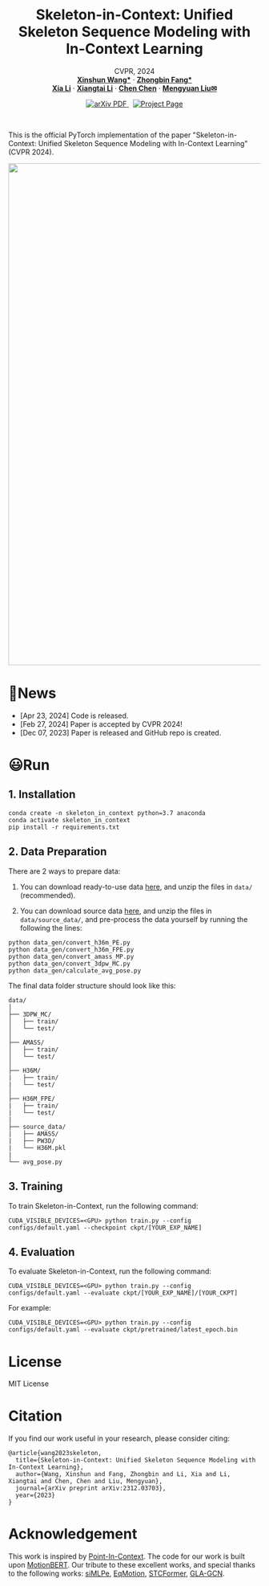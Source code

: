 <p align="center">
  <h1 align="center">Skeleton-in-Context: Unified Skeleton Sequence Modeling with In-Context Learning</h1>
  <p align="center">
    CVPR, 2024
    <br />
    <a href="https://github.com/BradleyWang0416/"><strong>Xinshun Wang*</strong></a>
    ·
    <a href="https://github.com/fanglaosi/"><strong>Zhongbin Fang*</strong></a>
    <br />
    <a href="https://xialipku.github.io/"><strong>Xia Li</strong></a>
    ·
    <a href="https://lxtgh.github.io/"><strong>Xiangtai Li</strong></a>
    ·
    <a href="https://www.crcv.ucf.edu/chenchen/"><strong>Chen Chen</strong></a>
    ·
    <a href="https://www.ece.pku.edu.cn/info/1046/2596.htm"><strong>Mengyuan Liu✉</strong></a>
  </p>

  <p align="center">
    <a href='https://arxiv.org/abs/2306.08659'>
      <img src='https://img.shields.io/badge/Paper-PDF-green?style=flat&logo=arXiv&logoColor=green' alt='arXiv PDF'>
    </a>
    <a href='https://fanglaosi.github.io/Point-In-Context_Pages/' style='padding-left: 0.5rem;'>
      <img src='https://img.shields.io/badge/Project-Page-blue?style=flat&logo=Google%20chrome&logoColor=blue' alt='Project Page'>
    </a>
  </p>
<br />

This is the official PyTorch implementation of the paper "Skeleton-in-Context: Unified Skeleton Sequence Modeling with In-Context Learning" (CVPR 2024).

<div  align="center">    
 <img src="./assets/imgs/Teaser_v2_00.jpg" width = 1000  align=center />
</div>

<!-- ⭐ Our work is the **_first_** to explore in-context learning in 3D point clouds, including task definition, benchmark, and baseline models. -->

# 🙂News
- [Apr 23, 2024] Code is released.
- [Feb 27, 2024] Paper is accepted by CVPR 2024!
- [Dec 07, 2023] Paper is released and GitHub repo is created.

<!-- # ⚡Features

## In-context learning for 3D understanding


- The first work to explore the application of in-context learning in the 3D domain.
- A new framework for tackling multiple tasks (four tasks), which are unified into the same input-output space.
- Can improve the performance of our Point-In-Context (Sep & Cat) by selecting higher-quality prompts.

## New benchmark

- A new multi-task benchmark for evaluating the capability of processing multiple tasks, including reconstruction, denoising, registration, and part segmentation.

## Strong performance

- Surpasses classical models (PointNet, DGCNN, PCT, PointMAE), which are equipped with multi-task heads.
- Surpasses even task-specific models (PointNet, DGCNN, PCT) on registration when given higher-quality prompts. -->

# 😃Run

## 1. Installation
```
conda create -n skeleton_in_context python=3.7 anaconda
conda activate skeleton_in_context
pip install -r requirements.txt
```

## 2. Data Preparation

There are 2 ways to prepare data:

1. You can download ready-to-use data [here](https://drive.google.com), and unzip the files in ```data/``` (recommended).

2. You can download source data [here](https://drive.google.com), and unzip the files in ```data/source_data/```, and pre-process the data yourself by running the following the lines:

```
python data_gen/convert_h36m_PE.py
python data_gen/convert_h36m_FPE.py
python data_gen/convert_amass_MP.py
python data_gen/convert_3dpw_MC.py
python data_gen/calculate_avg_pose.py
```

The final data folder structure should look like this:
```
data/
│
├── 3DPW_MC/
│   ├── train/
│   └── test/
│
├── AMASS/
│   ├── train/
│   └── test/
│
├── H36M/
|   ├── train/
|   └── test/
│
├── H36M_FPE/
|   ├── train/
|   └── test/
|
├── source_data/
|   ├── AMASS/
|   ├── PW3D/
|   └── H36M.pkl
|
└── avg_pose.py
```

## 3. Training
To train Skeleton-in-Context, run the following command:

```
CUDA_VISIBLE_DEVICES=<GPU> python train.py --config configs/default.yaml --checkpoint ckpt/[YOUR_EXP_NAME]
```

## 4. Evaluation
To evaluate Skeleton-in-Context, run the following command:
```
CUDA_VISIBLE_DEVICES=<GPU> python train.py --config configs/default.yaml --evaluate ckpt/[YOUR_EXP_NAME]/[YOUR_CKPT]
```
For example:
```
CUDA_VISIBLE_DEVICES=<GPU> python train.py --config configs/default.yaml --evaluate ckpt/pretrained/latest_epoch.bin
```


<!--# 📚Pretrained Models

Coming soon-->
<!-- | Name                                  | Params | Rec. (CD↓) | Deno. (CD↓) | Reg. (CD↓) | Part Seg. (mIOU↑) |
|---------------------------------------|:------:|:----------:|:----------:|:---------:|:-----------------:|
| [PIC-Sep](https://drive.google.com/file/d/1Dkq5V9LNNGBgxWcPo8tkWC05Yi7DCre3/view?usp=sharing)     | **28.9M**  |  **4.4**   |    **7.5**     |    **8.6**    |     **78.60**     |
| [PIC-Cat](https://drive.google.com/file/d/1Dkq5V9LNNGBgxWcPo8tkWC05Yi7DCre3/view?usp=sharing) | **29.0M**  |  **4.9**   |    **6.0**     |   **14.4**    |     **79.75**     |

> The above results are reimplemented  and are basically consistent with the results reported in the paper. -->

<!-- # ✋Visualization
In-context inference demo (part segmentation, denoising, registration). Our Point-In-Context is designed to perform various tasks on a given query point cloud, adapting its operations based on different prompt pairs. Notably, the PIC has the ability to accurately predict the correct point cloud, even when provided with a clean input point cloud for the denoising task.

![in-context_demo](./assets/gifs/in-context_demo.gif)

Visualization of predictions obtained by our PIC-Sep and their corresponding targets in different point cloud tasks.

![visual](./assets/imgs/visualization_main_00.jpg) -->

# License
MIT License

# Citation
If you find our work useful in your research, please consider citing: 
```
@article{wang2023skeleton,
  title={Skeleton-in-Context: Unified Skeleton Sequence Modeling with In-Context Learning},
  author={Wang, Xinshun and Fang, Zhongbin and Li, Xia and Li, Xiangtai and Chen, Chen and Liu, Mengyuan},
  journal={arXiv preprint arXiv:2312.03703},
  year={2023}
}
```

# Acknowledgement

This work is inspired by [Point-In-Context](https://github.com/fanglaosi/Point-In-Context/). The code
for our work is built upon [MotionBERT](https://github.com/Walter0807/MotionBERT).
Our tribute to these excellent works, and special thanks to the following works: [siMLPe](https://github.com/dulucas/siMLPe), [EqMotion](https://github.com/MediaBrain-SJTU/EqMotion), [STCFormer](https://github.com/zhenhuat/STCFormer), [GLA-GCN](https://github.com/bruceyo/GLA-GCN).
<!-- Thanks to the following excellent works: [PointNet](https://github.com/fxia22/pointnet.pytorch), [DGCNN](https://github.com/WangYueFt/dgcnn), [PCT](https://github.com/MenghaoGuo/PCT), [Point-BERT](https://github.com/lulutang0608/Point-BERT), [ACT](https://github.com/RunpeiDong/ACT), [I2P-MAE](https://github.com/ZrrSkywalker/I2P-MAE), [ReCon](https://github.com/qizekun/ReCon);  -->
